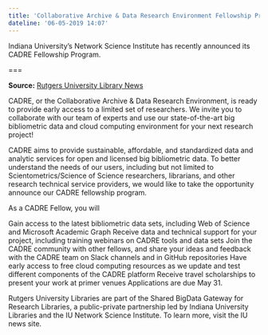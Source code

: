 ```yaml
---
title: 'Collaborative Archive & Data Research Environment Fellowship Program Announced by IU'
dateline: '06-05-2019 14:07'
---
```


Indiana University’s Network Science Institute has recently announced its CADRE Fellowship Program.

===

**Source:** [Rutgers University Library News](https://www.libraries.rutgers.edu/news/collaborative-archive-data-research-environment-fellowship-program-announced-iu)

CADRE, or the Collaborative Archive & Data Research Environment, is ready to provide early access to a limited set of researchers. We invite you to collaborate with our team of experts and use our state-of-the-art big bibliometric data and cloud computing environment for your next research project!

CADRE aims to provide sustainable, affordable, and standardized data and analytic services for open and licensed big bibliometric data. To better understand the needs of our users, including but not limited to Scientometrics/Science of Science researchers, librarians, and other research technical service providers, we would like to take the opportunity announce our CADRE fellowship program.

As a CADRE Fellow, you will

Gain access to the latest bibliometric data sets, including Web of Science and Microsoft Academic Graph
Receive data and technical support for your project, including training webinars on CADRE tools and data sets
Join the CADRE community with other fellows, and share your ideas and feedback with the CADRE team on Slack channels and in GitHub repositories
Have early access to free cloud computing resources as we update and test different components of the CADRE platform
Receive travel scholarships to present your work at primer venues
Applications are due May 31.

Rutgers University Libraries are part of the Shared BigData Gateway for Research Libraries, a public-private partnership led by Indiana University Libraries and the IU Network Science Institute. To learn more, visit the IU news site.


